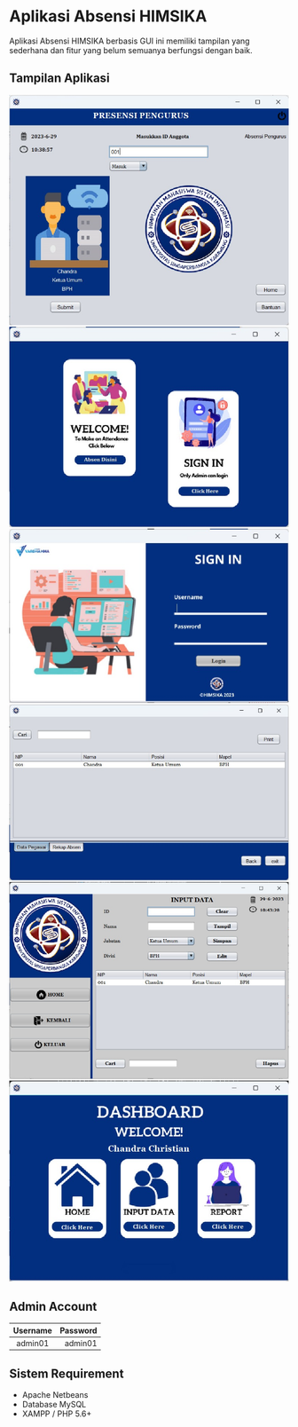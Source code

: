 # Aplikasi Absensi HIMSIKA

Aplikasi Absensi HIMSIKA berbasis GUI ini memiliki tampilan yang sederhana dan fitur yang belum semuanya berfungsi dengan baik.

## Tampilan Aplikasi

![ss](src/Image/1.jpeg)
![ss](src/Image/2.jpeg)
![ss](src/Image/3.jpeg)
![ss](src/Image/4.jpeg)
![ss](src/Image/5.jpeg)
![ss](src/Image/6.jpeg)

## Admin Account

| Username   | Password   |
| :------:   | -------:   |
|  admin01   |    admin01 |

## Sistem Requirement

- Apache Netbeans
- Database MySQL
- XAMPP / PHP 5.6+
